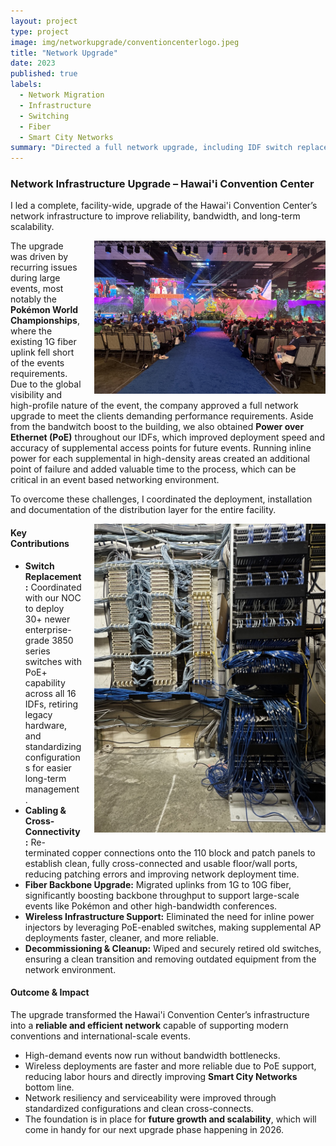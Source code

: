 ```yaml
---
layout: project
type: project
image: img/networkupgrade/conventioncenterlogo.jpeg
title: "Network Upgrade"
date: 2023
published: true
labels:
  - Network Migration
  - Infrastructure
  - Switching
  - Fiber
  - Smart City Networks
summary: "Directed a full network upgrade, including IDF switch replacements and 10G fiber uplink deployment, at the Hawai'i Convention Center."
---
```


<h3 class="text-center">Network Infrastructure Upgrade – Hawai'i Convention Center</h3>

I led a complete, facility-wide, upgrade of the Hawai'i Convention Center’s network infrastructure to improve reliability, bandwidth, and long-term scalability. 

<img src="../img/networkupgrade/pokemon.jpeg" 
     alt="IDF Rack" 
     width="370" 
     style="float: right; margin: 0 0 10px 20px;">

The upgrade was driven by recurring issues during large events, most notably the **Pokémon World Championships**, where the existing 1G fiber uplink fell short of the events requirements. Due to the global visibility and high-profile nature of the event, the company approved a full network upgrade to meet the clients demanding performance requirements. Aside from the bandwitch boost to the building, we also obtained **Power over Ethernet (PoE)** throughout our IDFs, which improved deployment speed and accuracy of supplemental access points for future events. Running inline power for each supplemental in high-density areas created an additional point of failure and added valuable time to the process, which can be critical in an event based networking environment.

To overcome these challenges, I coordinated the deployment, installation and documentation of the distribution layer for the entire facility.

<img src="../img/networkupgrade/IDF1.jpeg" 
     alt="IDF Rack" 
     width="370" 
     style="float: right; margin: 0 0 10px 20px;">

#### Key Contributions
- **Switch Replacement:** Coordinated with our NOC to deploy 30+ newer enterprise-grade 3850 series switches with PoE+ capability across all 16 IDFs, retiring legacy hardware, and standardizing configurations for easier long-term management.  
- **Cabling & Cross-Connectivity:** Re-terminated copper connections onto the 110 block and patch panels to establish clean, fully cross-connected and usable floor/wall ports, reducing patching errors and improving network deployment time.  
- **Fiber Backbone Upgrade:** Migrated uplinks from 1G to 10G fiber, significantly boosting backbone throughput to support large-scale events like Pokémon and other high-bandwidth conferences.  
- **Wireless Infrastructure Support:** Eliminated the need for inline power injectors by leveraging PoE-enabled switches, making supplemental AP deployments faster, cleaner, and more reliable.  
- **Decommissioning & Cleanup:** Wiped and securely retired old switches, ensuring a clean transition and removing outdated equipment from the network environment.  

#### Outcome & Impact
The upgrade transformed the Hawai'i Convention Center’s infrastructure into a **reliable and efficient network** capable of supporting modern conventions and international-scale events.  
- High-demand events now run without bandwidth bottlenecks.  
- Wireless deployments are faster and more reliable due to PoE support, reducing labor hours and directly improving **Smart City Networks** bottom line.  
- Network resiliency and serviceability were improved through standardized configurations and clean cross-connects.  
- The foundation is in place for **future growth and scalability**, which will come in handy for our next upgrade phase happening in 2026.  
